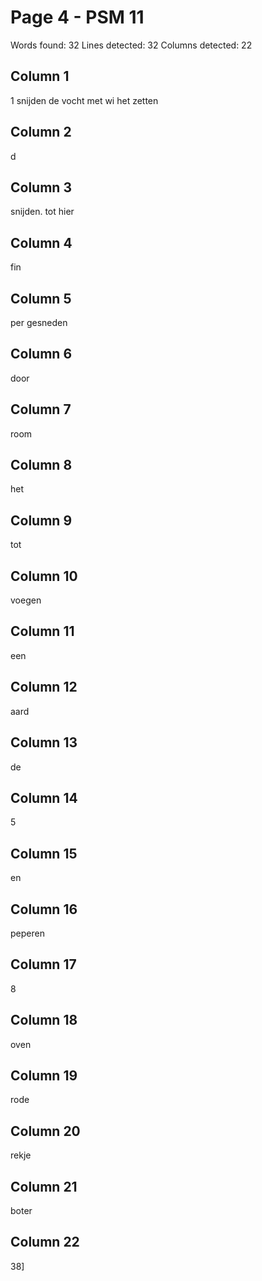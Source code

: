 # Page 4 - PSM 11

Words found: 32
Lines detected: 32
Columns detected: 22

## Column 1

1 snijden de vocht met wi het zetten

## Column 2

d

## Column 3

snijden. tot hier

## Column 4

fin

## Column 5

per gesneden

## Column 6

door

## Column 7

room

## Column 8

het

## Column 9

tot

## Column 10

voegen

## Column 11

een

## Column 12

aard

## Column 13

de

## Column 14

5

## Column 15

en

## Column 16

peperen

## Column 17

8

## Column 18

oven

## Column 19

rode

## Column 20

rekje

## Column 21

boter

## Column 22

38]
